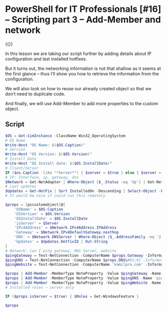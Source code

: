 # PowerShell for IT Professionals [#16] – Scripting part 3 – Add-Member and network

{{<youtube rA8CWs2Of2Y>}}

In this lesson we are taking our script further by adding details about IP configuration and last installed hotfixes.

But it turns out, the networking information is not that shallow as it seems at the first glance &#8211; thus I&#8217;ll show you how to retrieve the information from the configuration.

We will also look on how to reuse our already created object so that we don&#8217;t need to duplicate code.

And finally, we will use Add-Member to add more properties to the custom object.

## Script

```powershell
$OS = Get-CimInstance -ClassName Win32_OperatingSystem
# OS Name
Write-Host "OS Name: $($OS.Caption)"
# Version
Write-Host "OS Version: $($OS.Version)"
# Install Date
Write-Host "OS Install date: $($OS.InstallDate)"
# Client/Server
IF ($os.Caption -like "*Server*") { $server = $true } else { $server = $false}
# IP: Interface, ip, gateway, dns
$Network = Get-NetAdapter | Where-Object {$_.Status -eq 'Up'} | Get-NetIPConfiguration
# Last updates
$Updates = Get-HotFix | Sort InstalledOn -Descending | Select-Object -First 5
# It would be nice if could run this remotely 

$props = [pscustomobject]@{
    'OSName' = $OS.Caption
    'OSVersion' = $OS.Version
    'OSInstallDate' = $OS.InstallDate
    'isServer' = $Server
    'IPv4Address' = $Network.IPv4Address.IPAddress
    'Gateway' = $Network.IPv4DefaultGateway.nexthop
    'DNS' = $Network.DNSServer | Where-Object {$_.AddressFamily -eq '2'} | Select-Object ServerADdresses -ExpandProperty ServerAddresses
    'Updates' = $Updates.HotfixID | Out-String
}
# Network: Can I ping gateway, DNS Server, website
$pingGateway = Test-NetConnection -ComputerName $props.Gateway -InformationLevel Quiet
$pingDNS = Test-NetConnection -ComputerName $props.DNS&#91;0] -InformationLevel Quiet
$pingWebsite = Test-NetConnection -ComputerName 'kamilpro.com' -InformationLevel Quiet

$props | Add-Member -MemberType NoteProperty -Value $pingGateway -Name 'pingGateway'
$props | Add-Member -MemberType NoteProperty -Value $pingDNS -Name 'pingDNS'
$props | Add-Member -MemberType NoteProperty -Value $pingWebsite -Name 'pingWebsite'
# Installed roles – server only

IF ($props.isServer = $true) { $Roles = Get-WindowsFeature }

$props
```
